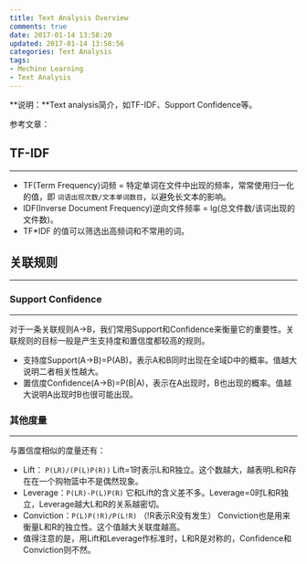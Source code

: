 ```yaml
---
title: Text Analysis Overview
comments: true
date: 2017-01-14 13:58:20
updated: 2017-01-14 13:58:56
categories: Text Analysis
tags:
- Mechine Learning
- Text Analysis
---
```


**说明：**Text analysis简介，如TF-IDF、Support Confidence等。
<!-- more -->


参考文章：

## TF-IDF
---
* TF(Term Frequency)词频 = 特定单词在文件中出现的频率，常常使用归一化的值，即 `词语出现次数/文本单词数目`，以避免长文本的影响。
* IDF(Inverse Document Frequency)逆向文件频率 = lg(总文件数/该词出现的文件数)。
* TF*IDF 的值可以筛选出高频词和不常用的词。

## 关联规则
---

### Support Confidence 
---
对于一条关联规则A->B，我们常用Support和Confidence来衡量它的重要性。关联规则的目标一般是产生支持度和置信度都较高的规则。

* 支持度Support(A->B)=P(AB)，表示A和B同时出现在全域D中的概率。值越大说明二者相关性越大。
* 置信度Confidence(A->B)=P(B|A)，表示在A出现时，B也出现的概率。值越大说明A出现时B也很可能出现。

### 其他度量
---
与置信度相似的度量还有：

* Lift： `P(LR)/(P(L)P(R))` Lift=1时表示L和R独立。这个数越大，越表明L和R存在在一个购物篮中不是偶然现象。
* Leverage：`P(LR)-P(L)P(R)` 它和Lift的含义差不多。Leverage=0时L和R独立，Leverage越大L和R的关系越密切。
* Conviction：`P(L)P(!R)/P(L!R)` （!R表示R没有发生） Conviction也是用来衡量L和R的独立性。这个值越大关联度越高。
* 值得注意的是，用Lift和Leverage作标准时，L和R是对称的，Confidence和Conviction则不然。